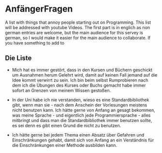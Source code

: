 # AnfängerFragen

A list with things that annoy people starting out on Programming. This list will be addressed with youtube Videos. The first part is in englich as non german entries are welcome, but the main audience for this servey is german, so I would make it easier for the main audience to collaborate. If you have something to add to 

## Die Liste

 *  Mich hat es immer gestört, dass in den Kursen und Büchern geschickt um Ausnahmen herum Gelehrt wird, damit auf keinen Fall
    jemand auf die Idee kommt verwirrt zu sein. Ich bin beim selbst Rumprobieren nach dem ich die Übungen des Kurses oder Buchs gemacht habe immer sofort an 
    Grenzen von meinem Wissen gestoßen.
    
 *  In der Uni habe ich nie verstanden, wieso es eine Standardbibliothek gibt, wenn man sie - nach dem Anschein der Vorlesungen meistens nicht benutzen kann. 
    Ich hätte gerne von Anfang an gesagt  bekommen, was meine Sprache - und eigentlich jede Programmiersprache - alles mitbringt und dass man die 
    Standardbibliothek immer benutzen sollte, es sei denn es gibt einen Grund die nicht zu benutzen. 
    
 *  Ich hätte gerne bei jedem Thema einen Absatz über Gefahren und Einschränkungen gehabt, damit sich von Anfang an ein Verständnis für die Einschränkungen 
    einer Methode ausbilden kann.
